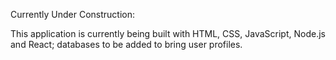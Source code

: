 Currently Under Construction:

This application is currently being built with HTML, CSS, JavaScript, Node.js and React; databases to be added to bring user profiles.


